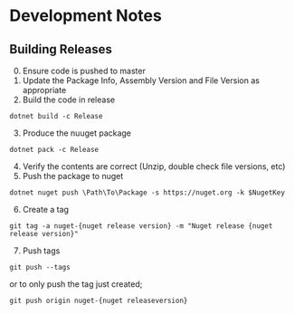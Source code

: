 # Development Notes

## Building Releases

0. Ensure code is pushed to master
1. Update the Package Info, Assembly Version and File Version as appropriate
2. Build the code in release
```
dotnet build -c Release
```
3. Produce the nuuget package
```
dotnet pack -c Release
```
4. Verify the contents are correct (Unzip, double check file versions, etc)
5. Push the package to nuget
```
dotnet nuget push \Path\To\Package -s https://nuget.org -k $NugetKey
```
6. Create a tag
```
git tag -a nuget-{nuget release version} -m "Nuget release {nuget release version}"
```
7. Push tags
```
git push --tags
```

or to only push the tag just created;
```
git push origin nuget-{nuget releaseversion}
```
